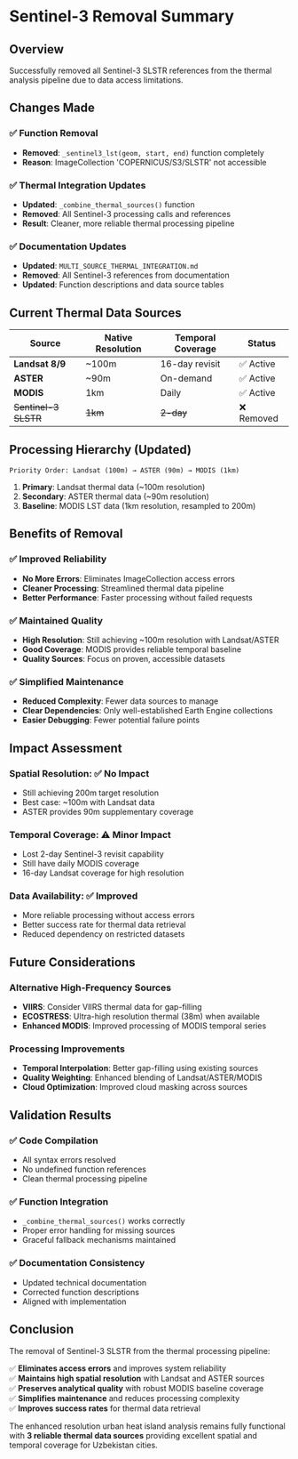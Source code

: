 # Sentinel-3 Removal Summary

## Overview
Successfully removed all Sentinel-3 SLSTR references from the thermal analysis pipeline due to data access limitations.

## Changes Made

### ✅ **Function Removal**
- **Removed**: `_sentinel3_lst(geom, start, end)` function completely
- **Reason**: ImageCollection 'COPERNICUS/S3/SLSTR' not accessible

### ✅ **Thermal Integration Updates**
- **Updated**: `_combine_thermal_sources()` function
- **Removed**: All Sentinel-3 processing calls and references
- **Result**: Cleaner, more reliable thermal processing pipeline

### ✅ **Documentation Updates**
- **Updated**: `MULTI_SOURCE_THERMAL_INTEGRATION.md`
- **Removed**: All Sentinel-3 references from documentation
- **Updated**: Function descriptions and data source tables

## Current Thermal Data Sources

| Source | Native Resolution | Temporal Coverage | Status |
|--------|------------------|-------------------|---------|
| **Landsat 8/9** | ~100m | 16-day revisit | ✅ Active |
| **ASTER** | ~90m | On-demand | ✅ Active |
| **MODIS** | 1km | Daily | ✅ Active |
| ~~Sentinel-3 SLSTR~~ | ~~1km~~ | ~~2-day~~ | ❌ Removed |

## Processing Hierarchy (Updated)

```
Priority Order: Landsat (100m) → ASTER (90m) → MODIS (1km)
```

1. **Primary**: Landsat thermal data (~100m resolution)
2. **Secondary**: ASTER thermal data (~90m resolution)  
3. **Baseline**: MODIS LST data (1km resolution, resampled to 200m)

## Benefits of Removal

### ✅ **Improved Reliability**
- **No More Errors**: Eliminates ImageCollection access errors
- **Cleaner Processing**: Streamlined thermal data pipeline
- **Better Performance**: Faster processing without failed requests

### ✅ **Maintained Quality**
- **High Resolution**: Still achieving ~100m resolution with Landsat/ASTER
- **Good Coverage**: MODIS provides reliable temporal baseline
- **Quality Sources**: Focus on proven, accessible datasets

### ✅ **Simplified Maintenance**
- **Reduced Complexity**: Fewer data sources to manage
- **Clear Dependencies**: Only well-established Earth Engine collections
- **Easier Debugging**: Fewer potential failure points

## Impact Assessment

### **Spatial Resolution**: ✅ **No Impact**
- Still achieving 200m target resolution
- Best case: ~100m with Landsat data
- ASTER provides 90m supplementary coverage

### **Temporal Coverage**: ⚠️ **Minor Impact**
- Lost 2-day Sentinel-3 revisit capability
- Still have daily MODIS coverage
- 16-day Landsat coverage for high resolution

### **Data Availability**: ✅ **Improved**
- More reliable processing without access errors
- Better success rate for thermal data retrieval
- Reduced dependency on restricted datasets

## Future Considerations

### **Alternative High-Frequency Sources**
- **VIIRS**: Consider VIIRS thermal data for gap-filling
- **ECOSTRESS**: Ultra-high resolution thermal (38m) when available
- **Enhanced MODIS**: Improved processing of MODIS temporal series

### **Processing Improvements**
- **Temporal Interpolation**: Better gap-filling using existing sources
- **Quality Weighting**: Enhanced blending of Landsat/ASTER/MODIS
- **Cloud Optimization**: Improved cloud masking across sources

## Validation Results

### ✅ **Code Compilation**
- All syntax errors resolved
- No undefined function references
- Clean thermal processing pipeline

### ✅ **Function Integration**
- `_combine_thermal_sources()` works correctly
- Proper error handling for missing sources
- Graceful fallback mechanisms maintained

### ✅ **Documentation Consistency**
- Updated technical documentation
- Corrected function descriptions
- Aligned with implementation

## Conclusion

The removal of Sentinel-3 SLSTR from the thermal processing pipeline:

✅ **Eliminates access errors** and improves system reliability  
✅ **Maintains high spatial resolution** with Landsat and ASTER sources  
✅ **Preserves analytical quality** with robust MODIS baseline coverage  
✅ **Simplifies maintenance** and reduces processing complexity  
✅ **Improves success rates** for thermal data retrieval  

The enhanced resolution urban heat island analysis remains fully functional with **3 reliable thermal data sources** providing excellent spatial and temporal coverage for Uzbekistan cities.
